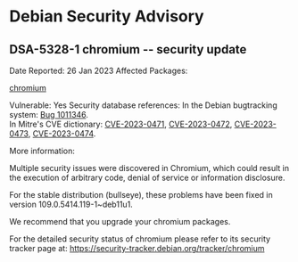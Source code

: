 
Debian Security Advisory
========================


DSA-5328-1 chromium -- security update
--------------------------------------



Date Reported:
26 Jan 2023
Affected Packages:

[chromium](https://packages.debian.org/src:chromium)

Vulnerable:
Yes
Security database references:
In the Debian bugtracking system: [Bug 1011346](https://bugs.debian.org/cgi-bin/bugreport.cgi?bug=1011346).  
In Mitre's CVE dictionary: [CVE-2023-0471](https://security-tracker.debian.org/tracker/CVE-2023-0471), [CVE-2023-0472](https://security-tracker.debian.org/tracker/CVE-2023-0472), [CVE-2023-0473](https://security-tracker.debian.org/tracker/CVE-2023-0473), [CVE-2023-0474](https://security-tracker.debian.org/tracker/CVE-2023-0474).  

More information:

Multiple security issues were discovered in Chromium, which could result
in the execution of arbitrary code, denial of service or information
disclosure.


For the stable distribution (bullseye), these problems have been fixed in
version 109.0.5414.119-1~deb11u1.


We recommend that you upgrade your chromium packages.


For the detailed security status of chromium please refer to
its security tracker page at:
<https://security-tracker.debian.org/tracker/chromium>





